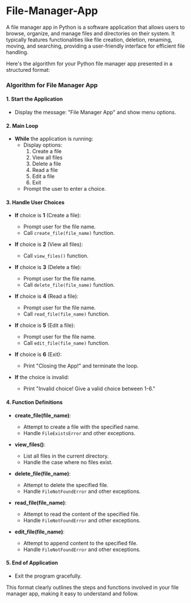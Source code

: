 # File-Manager-App
A file manager app in Python is a software application that allows users to browse, organize, and manage files and directories on their system. It typically features functionalities like file creation, deletion, renaming, moving, and searching, providing a user-friendly interface for efficient file handling.

Here's the algorithm for your Python file manager app presented in a structured format:

### Algorithm for File Manager App

#### 1. Start the Application
- Display the message: "File Manager App" and show menu options.

#### 2. Main Loop
- **While** the application is running:
  - Display options:
    1. Create a file
    2. View all files
    3. Delete a file
    4. Read a file
    5. Edit a file
    6. Exit
  - Prompt the user to enter a choice.

#### 3. Handle User Choices
- **If** choice is **1** (Create a file):
  - Prompt user for the file name.
  - Call `create_file(file_name)` function.
  
- **If** choice is **2** (View all files):
  - Call `view_files()` function.
  
- **If** choice is **3** (Delete a file):
  - Prompt user for the file name.
  - Call `delete_file(file_name)` function.
  
- **If** choice is **4** (Read a file):
  - Prompt user for the file name.
  - Call `read_file(file_name)` function.
  
- **If** choice is **5** (Edit a file):
  - Prompt user for the file name.
  - Call `edit_file(file_name)` function.
  
- **If** choice is **6** (Exit):
  - Print "Closing the App!" and terminate the loop.
  
- **If** the choice is invalid:
  - Print "Invalid choice! Give a valid choice between 1-6."

#### 4. Function Definitions
- **create_file(file_name)**: 
  - Attempt to create a file with the specified name.
  - Handle `FileExistsError` and other exceptions.

- **view_files()**: 
  - List all files in the current directory.
  - Handle the case where no files exist.

- **delete_file(file_name)**: 
  - Attempt to delete the specified file.
  - Handle `FileNotFoundError` and other exceptions.

- **read_file(file_name)**: 
  - Attempt to read the content of the specified file.
  - Handle `FileNotFoundError` and other exceptions.

- **edit_file(file_name)**: 
  - Attempt to append content to the specified file.
  - Handle `FileNotFoundError` and other exceptions.

#### 5. End of Application
- Exit the program gracefully.

This format clearly outlines the steps and functions involved in your file manager app, making it easy to understand and follow.


